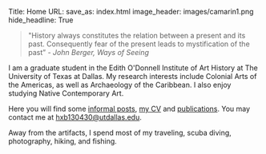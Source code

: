Title: Home
URL:
save_as: index.html
image_header: images/camarin1.png
hide_headline: True


> "History always constitutes the relation between a present and its past. Consequently fear 
> of the present leads to mystification of the past”
> <i>- John Berger, Ways of Seeing</i>


I am a graduate student in the Edith O'Donnell Institute of Art History at The University of Texas at Dallas. My research 
interests include Colonial Arts of the Americas, as well as Archaeology of the Caribbean. I also enjoy 
studying Native Contemporary Art.

Here you will find some [informal posts](/blog), [my CV](/pages/cv) and [publications](/pages/publications). You may contact me 
at [hxb130430@utdallas.edu](mailto:hxb130430@utdallas.edu).

Away from the artifacts, I spend most of my traveling, scuba diving, photography, hiking, and fishing. 

<br>
